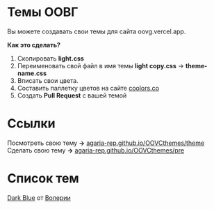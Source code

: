 # Темы ООВГ

Вы можете создавать свои темы для сайта oovg.vercel.app.

**Как это сделать?**
1. Скопировать **light.css**
2. Переименовать свой файл в имя темы **light copy.css** -> **theme-name.css**
3. Вписать свои цвета.
4. Составить паллетку цветов на сайте [coolors.co](https://coolors.co/ffffff-000000)
5. Создать **Pull Request** с вашей темой

# Ссылки

Посмотреть свою тему **->** [agaria-rep.github.io/OOVCthemes/theme](https://agaria-rep.github.io/OOVCthemes/theme.html)\
Сделать свою тему **->** [agaria-rep.github.io/OOVCthemes/pre](https://agaria-rep.github.io/OOVCthemes/pre.html)

# Список тем

[Dark Blue](https://agaria-rep.github.io/OOVCthemes/dark-blue.css) от [Волерии](https://github.com/Kingdom-Voleria)